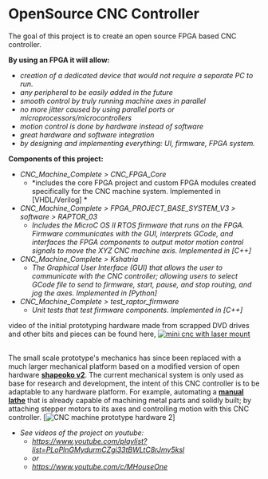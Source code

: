 # OpenSource CNC Controller
The goal of this project is to create an open source FPGA based CNC controller. 

**By using an FPGA it will allow:**
 * *creation of a dedicated device that would not require a separate PC to run.*
 * *any peripheral to be easily added in the future*
 * *smooth control by truly running machine axes in parallel*
  * *no more jitter caused by using parallel ports or microprocessors/microcontrollers*
  * *motion control is done by hardware instead of software*
 * *great hardware and software integration*
  * *by designing and implementing everything: UI, firmware, FPGA system.*

**Components of this project:**
  * *CNC_Machine_Complete > CNC_FPGA_Core*
    * *includes the core FPGA project and custom FPGA modules created specifically for the CNC machine
    system. Implemented in [VHDL/Verilog] *
  * *CNC_Machine_Complete > FPGA_PROJECT_BASE_SYSTEM_V3 > software > RAPTOR_03*
    * *Includes the MicroC OS II RTOS firmware that runs on the FPGA. Firmware communicates with the GUI, 
    interprets GCode, and interfaces the FPGA components to output motor motion control signals to move the 
    XYZ CNC machine axis. Implemented in [C++]*
  * *CNC_Machine_Complete > Kshatria*
    * *The Graphical User Interface (GUI) that allows the user to communicate with the CNC controller; 
    allowing users to select GCode file to send to firmware, start, pause, and stop routing, and jog the axes. Implemented in [Python]*
  * *CNC_Machine_Complete > test_raptor_firmware*
    * *Unit tests that test firmware components. Implemented in [C++]*


video of the initial prototyping hardware made from scrapped DVD drives and other bits and pieces can be found here,
[![mini cnc with laser mount](https://raw.githubusercontent.com/mhouse1/mechsoftronic/GUI_and_FW_Test/Kshatria/R_and_D/prototyping_hardware.png)](https://www.youtube.com/watch?v=V51caXYTmaI)

<br>The small scale prototype's mechanics has since been replaced with a much larger mechanical platform based on a modified version of open hardware [**shapeoko v2**](https://github.com/shapeoko/Shapeoko_2).  The current mechanical system is only used as base for research and development, the intent of this CNC controller is to be adaptable to any hardware platform. For example, automating a [**manual lathe**](http://boltontool.com/combo-metal-lathe?search=BT500&gclid=Cj0KEQjwtaexBRCohZOAoOPL88oBEiQAr96eSE5P3HDibwYfC8uQpNoYUpIdWi2ZldI9dd1TcRwmJnsaAqJ98P8HAQ) that is already capable of machining metal parts and solidly built; by attaching stepper motors to its axes and controlling motion with this CNC controller.
[![CNC machine prototype hardware 2](https://raw.githubusercontent.com/mhouse1/mechsoftronic/GUI_and_FW_Test/Kshatria/R_and_D/prototyping_hardware_v2.png)]

* *See videos of the project on youtube:*
  * *https://www.youtube.com/playlist?list=PLoPlnGMydurmCZgi33tBWLtC8rJmy5ksl* 
  * *or* 
  * *https://www.youtube.com/c/MHouseOne*

